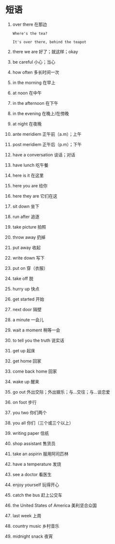 # 短语

1. over there 在那边

   ```
   Where's the tea?

   It's over there, behind the teapot
   ```

2. there we are 好了；就这样；okay

3. be careful 小心；当心

4. how often 多长时间一次

5. in the morning 在早上

6. at noon 在中午

7. in the afternoon 在下午

8. in the evening 在晚上/在傍晚

9. at night 在夜晚

10. ante meridiem 正午前（a.m）；上午

11. post meridiem 正午后（p.m）；下午

12. have a conversation 谈话；对话

13. have lunch 吃午餐

14. here is it 在这里

15. here you are 给你

16. here they are 它们在这

17. sit down 坐下

18. run after 追逐

19. take picture 拍照

20. throw away 扔掉

21. put away 收起

22. write down 写下

23. put on 穿（衣服）

24. take off 脱

25. hurry up 快点

26. get started 开始

27. next door 隔壁

28. a minute 一会儿

29. wait a moment 稍等一会

30. to tell you the truth 说实话

31. get up 起床

32. get home 回家

33. come back home 回家

34. wake up 醒来

35. go out 外出交际；外出娱乐；与...交往；与...谈恋爱

36. on foot 步行

37. you two 你们两个

38. you all 你们（三个或三个以上）

39. writing paper 信纸

40. shop assistant 售货员

41. take an aspirin 服用阿司匹林

42. have a temperature 发烧

43. see a doctor 看医生

44. enjoy yourself 玩得开心

45. catch the bus 赶上公交车

46. the United States of America 美利坚合众国

47. last week 上周

48. country music 乡村音乐

49. midnight snack 夜宵
